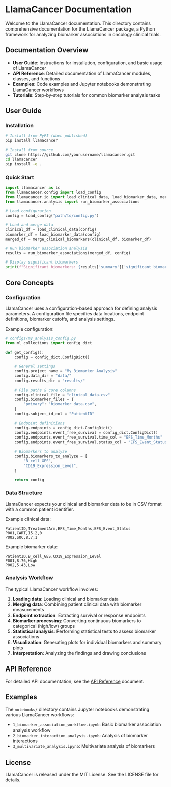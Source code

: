 # LlamaCancer Documentation

Welcome to the LlamaCancer documentation. This directory contains comprehensive documentation for the LlamaCancer package, a Python framework for analyzing biomarker associations in oncology clinical trials.

## Documentation Overview

- **User Guide**: Instructions for installation, configuration, and basic usage of LlamaCancer
- **API Reference**: Detailed documentation of LlamaCancer modules, classes, and functions
- **Examples**: Code examples and Jupyter notebooks demonstrating LlamaCancer workflows
- **Tutorials**: Step-by-step tutorials for common biomarker analysis tasks

## User Guide

### Installation

```bash
# Install from PyPI (when published)
pip install llamacancer

# Install from source
git clone https://github.com/yourusername/llamacancer.git
cd llamacancer
pip install -e .
```

### Quick Start

```python
import llamacancer as lc
from llamacancer.config import load_config
from llamacancer.io import load_clinical_data, load_biomarker_data, merge_clinical_biomarkers
from llamacancer.analysis import run_biomarker_associations

# Load configuration
config = load_config("path/to/config.py")

# Load and merge data
clinical_df = load_clinical_data(config)
biomarker_df = load_biomarker_data(config)
merged_df = merge_clinical_biomarkers(clinical_df, biomarker_df)

# Run biomarker association analysis
results = run_biomarker_associations(merged_df, config)

# Display significant biomarkers
print(f"Significant biomarkers: {results['summary']['significant_biomarkers']}")
```

## Core Concepts

### Configuration

LlamaCancer uses a configuration-based approach for defining analysis parameters. A configuration file specifies data locations, endpoint definitions, biomarker cutoffs, and analysis settings.

Example configuration:

```python
# configs/my_analysis_config.py
from ml_collections import config_dict

def get_config():
    config = config_dict.ConfigDict()
    
    # General settings
    config.project_name = "My Biomarker Analysis"
    config.data_dir = "data/"
    config.results_dir = "results/"
    
    # File paths & core columns
    config.clinical_file = "clinical_data.csv"
    config.biomarker_files = {
        "primary": "biomarker_data.csv",
    }
    config.subject_id_col = "PatientID"
    
    # Endpoint definitions
    config.endpoints = config_dict.ConfigDict()
    config.endpoints.event_free_survival = config_dict.ConfigDict()
    config.endpoints.event_free_survival.time_col = "EFS_Time_Months"
    config.endpoints.event_free_survival.status_col = "EFS_Event_Status"
    
    # Biomarkers to analyze
    config.biomarkers_to_analyze = [
        "B_cell_GES",
        "CD19_Expression_Level",
    ]
    
    return config
```

### Data Structure

LlamaCancer expects your clinical and biomarker data to be in CSV format with a common patient identifier.

Example clinical data:
```
PatientID,TreatmentArm,EFS_Time_Months,EFS_Event_Status
P001,CART,15.2,0
P002,SOC,8.7,1
```

Example biomarker data:
```
PatientID,B_cell_GES,CD19_Expression_Level
P001,8.76,High
P002,5.43,Low
```

### Analysis Workflow

The typical LlamaCancer workflow involves:

1. **Loading data**: Loading clinical and biomarker data
2. **Merging data**: Combining patient clinical data with biomarker measurements
3. **Endpoint extraction**: Extracting survival or response endpoints
4. **Biomarker processing**: Converting continuous biomarkers to categorical (high/low) groups
5. **Statistical analysis**: Performing statistical tests to assess biomarker associations
6. **Visualization**: Generating plots for individual biomarkers and summary plots
7. **Interpretation**: Analyzing the findings and drawing conclusions

## API Reference

For detailed API documentation, see the [API Reference](api_reference.md) document.

## Examples

The `notebooks/` directory contains Jupyter notebooks demonstrating various LlamaCancer workflows:

- `1_biomarker_association_workflow.ipynb`: Basic biomarker association analysis workflow
- `2_biomarker_interaction_analysis.ipynb`: Analysis of biomarker interactions
- `3_multivariate_analysis.ipynb`: Multivariate analysis of biomarkers

## License

LlamaCancer is released under the MIT License. See the LICENSE file for details.
